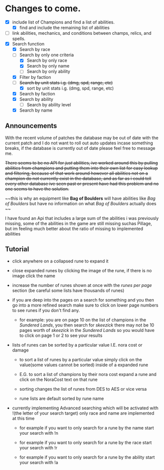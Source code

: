 # Changes to come.

- [x] include list of Champions and find a list of abilities.
  - [x] find and include the remaining list of abilities
- [ ] link abilities, mechanics, and conditions between champs, relics, and spells.
- [x] Search function
  - [x] Search by race
  - [ ] Search by only one criteria 
    - [x] Search by only race
    - [x] Search by only name
    - [ ] Search by only ability
  - [x] Filter by faction
  - [ ] ~~Search by unit stats i.g. (dmg, spd, range, etc)~~
    - [x] sort by unit stats i.g. (dmg, spd, range, etc)
  - [x] Search by faction
  - [x] Search by ability
    - [ ] Search by ability level 
  - [x] Search by name

## Announcements

With the recent volume of patches the database may be out of date with the current patch and I do not want to roll out auto updates incase something breaks, if the database is currently out of date please feel free to message me.

~~There seems to be no API for *just* abilities, ive worked around this by pulling abilities from champions and putting them into their own list for easy lookup and filtering, because of that work around however all abilities not on a champion do not currently exist in the database, and as far as i could tell every other database ive seen past or present have had this problem and no one seems to have the solution.~~

~~this is why an equipment like **Bag of Boulders** will have abilities like *Bag of Boulders* but have no information on what *Bag of Boulders* actually does ~~

I have found an Api that includes a large sum of the abilities i was previously missing, some of the abilities in the game are still missing suchas Pillage, but im feeling much better about the ratio of missing to implemented abilities

## Tutorial 
* click anywhere on a collapsed rune to expand it

* close expanded runes by clicking the image of the rune, if there is no image click the name

* increase the number of runes shown at once with the *runes per page* section (be careful some lists have thousands of runes)

* if you are deep into the pages on a search for something and you then go into a more refined search make sure to click on lower page numbers to see runes if you don't find any. 

  * for example: you are on page 10 on the list of champions in the *Sundered Lands*, you then search for *skeezick*  there may not be 10 pages worth of *skeezick* in the *Sundered Lands* so you would have to click on page 1 or 2 to see your results

* lists of runes can be sorted by a particular value I.E. nora cost or damage

  * to sort a list of runes by a particular value simply click on the value(some values cannot be sorted) inside of a expanded rune
  
  * E.G. to sort a list of champions by their nora cost expand a rune and click on the NoraCost text on that rune  
   
  * sorting changes the list of runes from DES to AES or vice versa
  
  * rune lists are default sorted by rune name 

* currently implementing Advanced searching which will be activated with !(the letter of your search target) only race and name are implemented at this time

  * for example if you want to only search for a rune by the name start your search with !n
  
  * for example if you want to only search for a rune by the race start your search with !r

  * for example if you want to only search for a rune by the ability start your search with !a

